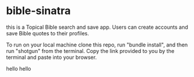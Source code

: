 # bible-sinatra

this is a Topical Bible search and save app. Users can create accounts
and save Bible quotes to their profiles.

To run on your local machine clone this repo, run "bundle install", and then run "shotgun" from the terminal. Copy the link provided to you by the terminal and paste into your browser.

hello
hello